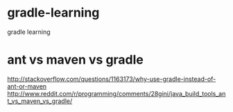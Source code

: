 # gradle-learning
gradle learning

# ant vs maven vs gradle

http://stackoverflow.com/questions/1163173/why-use-gradle-instead-of-ant-or-maven
http://www.reddit.com/r/programming/comments/28gini/java_build_tools_ant_vs_maven_vs_gradle/
